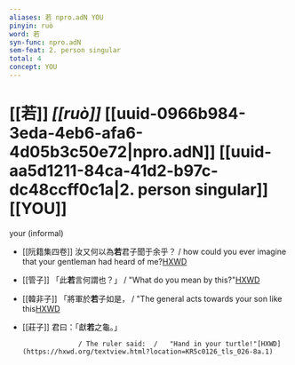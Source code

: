 ```yaml
---
aliases: 若 npro.adN YOU
pinyin: ruò
word: 若
syn-func: npro.adN
sem-feat: 2. person singular
total: 4
concept: YOU 
---
```

# [[若]] *[[ruò]]*  [[uuid-0966b984-3eda-4eb6-afa6-4d05b3c50e72|npro.adN]] [[uuid-aa5d1211-84ca-41d2-b97c-dc48ccff0c1a|2. person singular]] [[YOU]]
your (informal)
 - [[阮籍集四卷]] 汝又何以為**若**君子聞于余乎？ / how could you ever imagine that your gentleman had heard of me?[HXWD](https://hxwd.org/textview.html?location=CH2b1558_CHANT_004-19a.60)
 - [[管子]] 「此**若**言何謂也？」 / "What do you mean by this?"[HXWD](https://hxwd.org/textview.html?location=KR3c0001_tls_023-139a.3)
 - [[韓非子]] 「將軍於**若**子如是， / "The general acts towards your son like this[HXWD](https://hxwd.org/textview.html?location=KR3c0005_tls_032-75a.7)
 - [[莊子]] 君曰：「獻**若**之龜。」
                        
                     / The ruler said:  /   "Hand in your turtle!"[HXWD](https://hxwd.org/textview.html?location=KR5c0126_tls_026-8a.1)